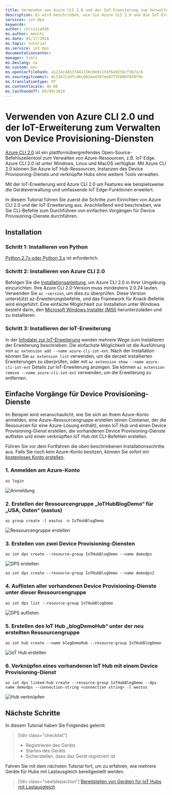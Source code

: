 ```yaml
---
title: Verwenden von Azure CLI 2.0 und der IoT-Erweiterung zum Verwalten von Device Provisioning-Diensten | Microsoft-Dokumentation
description: Es wird beschrieben, wie Sie Azure CLI 2.0 und die IoT-Erweiterung zum Verwalten von Device Provisioning-Diensten verwenden.
services: iot-dps
keywords: 
author: chrissie926
ms.author: menchi
ms.date: 01/17/2018
ms.topic: tutorial
ms.service: iot-dps
documentationcenter: 
manager: timlt
ms.devlang: na
ms.custom: mvc
ms.openlocfilehash: a1224c48537441726c0e01134f6a9256cf3b71c6
ms.sourcegitcommit: 8c3267c34fc46c681ea476fee87f5fb0bf858f9e
ms.translationtype: HT
ms.contentlocale: de-DE
ms.lasthandoff: 03/09/2018
---
```

# <a name="how-to-use-azure-cli-20-and-the-iot-extension-to-manage-device-provisioning-services"></a>Verwenden von Azure CLI 2.0 und der IoT-Erweiterung zum Verwalten von Device Provisioning-Diensten

[Azure CLI 2.0](https://docs.microsoft.com/en-us/cli/azure?view=azure-cli-latest) ist ein plattformübergreifendes Open-Source-Befehlszeilentool zum Verwalten von Azure-Ressourcen, z.B. IoT Edge. Azure CLI 2.0 ist unter Windows, Linux und MacOS verfügbar. Mit Azure CLI 2.0 können Sie Azure IoT Hub-Ressourcen, Instanzen des Device Provisioning-Diensts und verknüpfte Hubs ohne weitere Tools verwalten.

Mit der IoT-Erweiterung wird Azure CLI 2.0 um Features wie beispielsweise die Geräteverwaltung und umfassende IoT Edge-Funktionen erweitert.

In diesem Tutorial führen Sie zuerst die Schritte zum Einrichten von Azure CLI 2.0 und der IoT-Erweiterung aus. Anschließend wird beschrieben, wie Sie CLI-Befehle zum Durchführen von einfachen Vorgängen für Device Provisioning-Dienste durchführen. 

## <a name="installation"></a>Installation 

### <a name="step-1---install-python"></a>Schritt 1: Installieren von Python

[Python 2.7x oder Python 3.x](https://www.python.org/downloads/) ist erforderlich.

### <a name="step-2---install-azure-cli-20"></a>Schritt 2: Installieren von Azure CLI 2.0

Befolgen Sie die [Installationsanleitung](https://docs.microsoft.com/en-us/cli/azure/install-azure-cli?view=azure-cli-latest), um Azure CLI 2.0 in Ihrer Umgebung einzurichten. Ihre Azure CLI 2.0-Version muss mindestens 2.0.24 lauten. Verwenden Sie `az –version`, um dies zu überprüfen. Diese Version unterstützt az-Erweiterungsbefehle, und das Framework für Knack-Befehle wird eingeführt. Eine einfache Möglichkeit zur Installation unter Windows besteht darin, den [Microsoft Windows Installer (MSI)](https://aka.ms/InstallAzureCliWindows) herunterzuladen und zu installieren.

### <a name="step-3---install-iot-extension"></a>Schritt 3: Installieren der IoT-Erweiterung

In der [Infodatei zur IoT-Erweiterung](https://github.com/Azure/azure-iot-cli-extension) werden mehrere Wege zum Installieren der Erweiterung beschrieben. Die einfachste Möglichkeit ist die Ausführung von `az extension add --name azure-cli-iot-ext`. Nach der Installation können Sie `az extension list` verwenden, um die derzeit installierten Erweiterungen zu überprüfen, oder mit `az extension show --name azure-cli-iot-ext` Details zur IoT-Erweiterung anzeigen. Sie können `az extension remove --name azure-cli-iot-ext` verwenden, um die Erweiterung zu entfernen.


## <a name="basic-device-provisioning-service-operations"></a>Einfache Vorgänge für Device Provisioning-Dienste
Im Beispiel wird veranschaulicht, wie Sie sich an Ihrem Azure-Konto anmelden, eine Azure-Ressourcengruppe erstellen (einen Container, der die Ressourcen für eine Azure-Lösung enthält), einen IoT Hub und einen Device Provisioning-Dienst erstellen, die vorhandenen Device Provisioning-Dienste auflisten und einen verknüpften IoT Hub mit CLI-Befehlen erstellen. 

Führen Sie vor dem Fortfahren die oben beschriebenen Installationsschritte aus. Falls Sie noch kein Azure-Konto besitzen, können Sie sofort ein [kostenloses Konto erstellen](https://azure.microsoft.com/free/?v=17.39a). 


### <a name="1-log-in-to-the-azure-account"></a>1. Anmelden am Azure-Konto
  
    az login

![Anmeldung][1]

### <a name="2-create-a-resource-group-iothubblogdemo-in-eastus"></a>2. Erstellen der Ressourcengruppe „IoTHubBlogDemo“ für „USA, Osten“ (eastus)

    az group create -l eastus -n IoTHubBlogDemo

![Ressourcengruppe erstellen][2]


### <a name="3-create-two-device-provisioning-services"></a>3. Erstellen von zwei Device Provisioning-Diensten

    az iot dps create --resource-group IoTHubBlogDemo --name demodps

![DPS erstellen][3]

    az iot dps create --resource-group IoTHubBlogDemo --name demodps2

### <a name="4-list-all-the-existing-device-provisioning-services-under-this-resource-group"></a>4. Auflisten aller vorhandenen Device Provisioning-Dienste unter dieser Ressourcengruppe

    az iot dps list --resource-group IoTHubBlogDemo

![DPS auflisten][4]


### <a name="5-create-an-iot-hub-blogdemohub-under-the-newly-created-resource-group"></a>5. Erstellen des IoT Hub „blogDemoHub“ unter der neu erstellten Ressourcengruppe

    az iot hub create --name blogDemoHub --resource-group IoTHubBlogDemo

![IoT Hub erstellen][5]

### <a name="6-link-one-existing-iot-hub-to-a-device-provisioning-service"></a>6. Verknüpfen eines vorhandenen IoT Hub mit einem Device Provisioning-Dienst

    az iot dps linked-hub create --resource-group IoTHubBlogDemo --dps-name demodps --connection-string <connection string> -l westus

![Hub verknüpfen][5]

<!-- Images -->
[1]: ./media/how-to-manage-dps-with-cli/login.jpg
[2]: ./media/how-to-manage-dps-with-cli/create-resource-group.jpg
[3]: ./media/how-to-manage-dps-with-cli/create-dps.jpg
[4]: ./media/how-to-manage-dps-with-cli/list-dps.jpg
[5]: ./media/how-to-manage-dps-with-cli/create-hub.jpg
[6]: ./media/how-to-manage-dps-with-cli/link-hub.jpg


## <a name="next-steps"></a>Nächste Schritte
In diesem Tutorial haben Sie Folgendes gelernt:

> [!div class="checklist"]
> * Registrieren des Geräts
> * Starten des Geräts
> * Sicherstellen, dass das Gerät registriert ist

Fahren Sie mit dem nächsten Tutorial fort, um zu erfahren, wie mehrere Geräte für Hubs mit Lastausgleich bereitgestellt werden. 

> [!div class="nextstepaction"]
> [Bereitstellen von Geräten für IoT Hubs mit Lastausgleich](./tutorial-provision-multiple-hubs.md)
